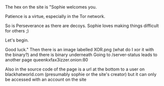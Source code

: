 The hex on the site is "Sophie welcomes you.

Patience is a virtue, especially in the Tor network. 

So is Perseverance as there are decoys. Sophie loves making things difficult for others ;)

Let's begin.

Good luck."
Then there is an image labelled XOR.png (what do I xor it with the binary?)
and there is binary underneath
Going to /server-status leads to another page
queenkxfax3izzer.onion:80

Also in the source code of the page is a url at the bottom to a user on blackhatworld.com
(presumably sophie or the site's creator) but it can only be accessed with an account on the
site
